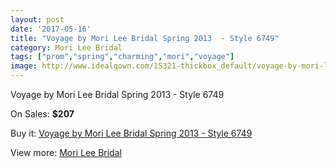 ```yaml
---
layout: post
date: '2017-05-16'
title: "Voyage by Mori Lee Bridal Spring 2013  - Style 6749"
category: Mori Lee Bridal
tags: ["prom","spring","charming","mori","voyage"]
image: http://www.idealgown.com/15321-thickbox_default/voyage-by-mori-lee-bridal-spring-2013-style-6749.jpg
---
```

Voyage by Mori Lee Bridal Spring 2013  - Style 6749

On Sales: **$207**
<a href="https://www.idealgown.com/en/mori-lee-bridal/6129-voyage-by-mori-lee-bridal-spring-2013-style-6749.html"><amp-img layout="responsive" width="600" height="600" src="//www.idealgown.com/15321-thickbox_default/voyage-by-mori-lee-bridal-spring-2013-style-6749.jpg" alt="Voyage by Mori Lee Bridal Spring 2013  - Style 6749 0" /></a>
<a href="https://www.idealgown.com/en/mori-lee-bridal/6129-voyage-by-mori-lee-bridal-spring-2013-style-6749.html"><amp-img layout="responsive" width="600" height="600" src="//www.idealgown.com/15322-thickbox_default/voyage-by-mori-lee-bridal-spring-2013-style-6749.jpg" alt="Voyage by Mori Lee Bridal Spring 2013  - Style 6749 1" /></a>

Buy it: [Voyage by Mori Lee Bridal Spring 2013  - Style 6749](https://www.idealgown.com/en/mori-lee-bridal/6129-voyage-by-mori-lee-bridal-spring-2013-style-6749.html "Voyage by Mori Lee Bridal Spring 2013  - Style 6749")

View more: [Mori Lee Bridal](https://www.idealgown.com/en/90-mori-lee-bridal "Mori Lee Bridal")